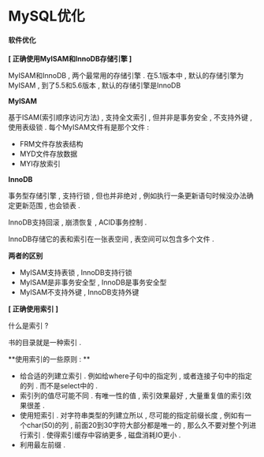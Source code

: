 # MySQL优化

#### 软件优化

**\[ 正确使用MyISAM和InnoDB存储引擎 \]**

MyISAM和InnoDB , 两个最常用的存储引擎 . 在5.1版本中 , 默认的存储引擎为MyISAM , 到了5.5和5.6版本 , 默认的存储引擎是InnoDB

**MyISAM**

基于ISAM\(索引顺序访问方法\) , 支持全文索引 , 但并非是事务安全 , 不支持外键 , 使用表级锁 . 每个MyISAM文件有是那个文件 :

* FRM文件存放表结构
* MYD文件存放数据
* MYI存放索引

**InnoDB**

事务型存储引擎 , 支持行锁 , 但也并非绝对 , 例如执行一条更新语句时候没办法确定更新范围 , 也会锁表 .

InnoDB支持回滚 , 崩溃恢复 , ACID事务控制 .

InnoDB存储它的表和索引在一张表空间 , 表空间可以包含多个文件 .

**两者的区别**

* MyISAM支持表锁 , InnoDB支持行锁
* MyISAM是非事务安全型 , InnoDB是事务安全型
* MyISAM不支持外键 , InnoDB支持外键

**\[ 正确使用索引 \]**

什么是索引 ? 

书的目录就是一种索引 . 

**使用索引的一些原则 : **

* 给合适的列建立索引 . 例如给where子句中的指定列 , 或者连接子句中的指定的列 . 而不是select中的 . 
* 索引列的值尽可能不同 . 有唯一性的值 , 索引效果最好 , 大量重复值的索引效果很差 . 
* 使用短索引 . 对字符串类型的列建立所以 , 尽可能的指定前缀长度 , 例如有一个char\(50\)的列 , 前面20到30字符大部分都是唯一的 , 那么久不要对整个列进行索引 . 使得索引缓存中容纳更多 , 磁盘消耗IO更小 . 
* 利用最左前缀 . 



